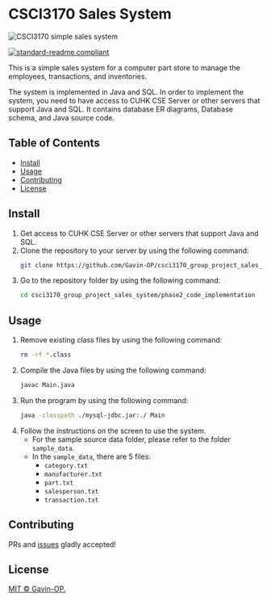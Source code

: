 # CSCI3170 Sales System  

![CSCI3170 simple sales system](https://github.com/Gavin-OP/csci3170_group_project_sales_system/blob/main/Public/Plot/sales_system_welcome.png)  

[![standard-readme compliant](https://img.shields.io/badge/readme%20style-standard-brightgreen.svg?style=flat-square)](https://github.com/RichardLitt/standard-readme)

This is a simple sales system for a computer part store to manage the employees, transactions, and inventories. 

The system is implemented in Java and SQL. In order to implement the system, you need to have access to CUHK CSE Server or other servers that support Java and SQL. It contains database ER diagrams, Database schema, and Java source code.

## Table of Contents
- [Install](https://github.com/Gavin-OP/csci3170_group_project_sales_system/blob/main/README.md#install)
- [Usage](https://github.com/Gavin-OP/csci3170_group_project_sales_system/blob/main/README.md#usage)
- [Contributing](https://github.com/Gavin-OP/csci3170_group_project_sales_system/blob/main/README.md#contributing)
- [License](https://github.com/Gavin-OP/csci3170_group_project_sales_system/blob/main/README.md#license)

## Install  

1. Get access to CUHK CSE Server or other servers that support Java and SQL.
2. Clone the repository to your server by using the following command:
    ```bash
    git clone https://github.com/Gavin-OP/csci3170_group_project_sales_system.git
    ```
3. Go to the repository folder by using the following command:
    ```bash
    cd csci3170_group_project_sales_system/phase2_code_implementation
    ```
   
## Usage

1. Remove existing class files by using the following command:
    ```bash
    rm -rf *.class
    ```
2. Compile the Java files by using the following command:
    ```bash
    javac Main.java
    ```
3. Run the program by using the following command:
    ```bash
    java -classpath ./mysql-jdbc.jar:./ Main
    ```
4. Follow the instructions on the screen to use the system.
   - For the sample source data folder, please refer to the folder `sample_data`.
   - In the `sample_data`, there are 5 files:
     - `category.txt`  
     - `manufacturer.txt`  
     - `part.txt`  
     - `salesperson.txt`  
     - `transaction.txt`  

## Contributing
PRs and [issues](https://github.com/Gavin-OP/csci3170_group_project_sales_system/issues) gladly accepted!

## License

[MIT © Gavin-OP.](../LICENSE)

